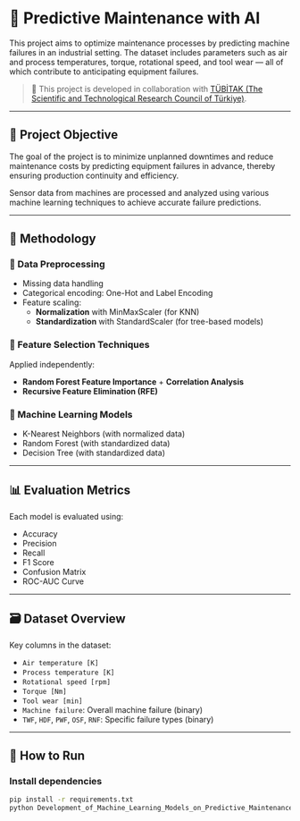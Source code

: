 # 🔧 Predictive Maintenance with AI

This project aims to optimize maintenance processes by predicting machine failures in an industrial setting. The dataset includes parameters such as air and process temperatures, torque, rotational speed, and tool wear — all of which contribute to anticipating equipment failures.

> 📌 This project is developed in collaboration with [TÜBİTAK (The Scientific and Technological Research Council of Türkiye)](https://www.tubitak.gov.tr).

---

## 🚀 Project Objective

The goal of the project is to minimize unplanned downtimes and reduce maintenance costs by predicting equipment failures in advance, thereby ensuring production continuity and efficiency.

Sensor data from machines are processed and analyzed using various machine learning techniques to achieve accurate failure predictions.

---

## 🧠 Methodology

### 🔹 Data Preprocessing
- Missing data handling
- Categorical encoding: One-Hot and Label Encoding
- Feature scaling:
  - **Normalization** with MinMaxScaler (for KNN)
  - **Standardization** with StandardScaler (for tree-based models)

### 🔹 Feature Selection Techniques
Applied independently:
- **Random Forest Feature Importance** + **Correlation Analysis**
- **Recursive Feature Elimination (RFE)**

### 🔹 Machine Learning Models
- K-Nearest Neighbors (with normalized data)
- Random Forest (with standardized data)
- Decision Tree (with standardized data)

---

## 📊 Evaluation Metrics
Each model is evaluated using:
- Accuracy
- Precision
- Recall
- F1 Score
- Confusion Matrix
- ROC-AUC Curve

---

## 🗃️ Dataset Overview

Key columns in the dataset:
- `Air temperature [K]`
- `Process temperature [K]`
- `Rotational speed [rpm]`
- `Torque [Nm]`
- `Tool wear [min]`
- `Machine failure`: Overall machine failure (binary)
- `TWF`, `HDF`, `PWF`, `OSF`, `RNF`: Specific failure types (binary)

---

## 🧪 How to Run

### Install dependencies

```bash
pip install -r requirements.txt
python Development_of_Machine_Learning_Models_on_Predictive_Maintenance_Dataset.ipynb
